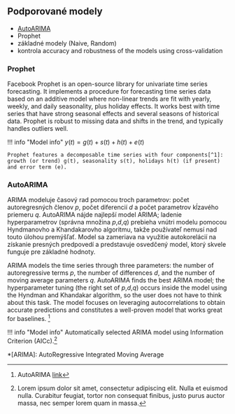 ## Podporované modely
- [AutoARIMA](https://fvigh.github.io/dipl/Models/#autoarima)
- Prophet
- základné modely (Naive, Random)
- kontrola accuracy and robustness of the models using cross-validation

### Prophet
Facebook Prophet is an open-source library for univariate time series forecasting. It implements a procedure for forecasting time series data based on
an additive model where non-linear trends are fit with yearly, weekly, and daily seasonality, plus holiday effects. It works best with time series
that have strong seasonal effects and several seasons of historical data. Prophet is robust to missing data and shifts in the trend, and typically handles outliers well.

!!! info "Model info"
    $y(t) = g(t) + s(t) + h(t) + e(t)$

    Prophet features a decomposable time series with four components[^1]: growth (or trend) g(t), seasonality s(t), holidays h(t) (if present) and error term (e).    
    
### AutoARIMA
ARIMA modeluje časový rad pomocou troch parametrov: počet autoregresných členov $p$, počet diferencií $d$ a počet parametrov kĺzavého priemeru $q$. AutoARIMA nájde najlepší model ARIMA; ladenie hyperparametrov (správna množina $p$,$d$,$q$) prebieha vnútri modelu pomocou Hyndmanovho a Khandakarovho algoritmu, takže používateľ nemusí nad touto úlohou premýšľať. Model sa zameriava na využitie autokorelácií na získanie presných predpovedí a predstavuje osvedčený model, ktorý skvele funguje pre základné hodnoty.

ARIMA models the time series through three parameters: the number of autoregressive terms $p$, the number of differences $d$, and the number of moving average parameters $q$. AutoARIMA finds the best ARIMA model; the hyperparameter tuning (the right set of $p$,$d$,$q$) occurs inside the model using the Hyndman and Khandakar algorithm, so the user does not have to think about this task. The model focuses on leveraging autocorrelations to obtain accurate predictions and constitutes a well-proven model that works great for baselines. [^2]

!!! info "Model info"
    Automatically selected ARIMA model using Information Criterion (AICc).[^3]



*[ARIMA]: AutoRegressive Integrated Moving Average

[^1]: Comparing Prophet and Deep Learning to ARIMA in Forecasting Wholesale Food Prices [link](https://browse.arxiv.org/pdf/2107.12770.pdf)

[^2]: AutoARIMA [link](https://www.anyscale.com/blog/how-nixtla-uses-ray-to-accurately-predict-more-than-a-million-time-series)

[^3]:
    Lorem ipsum dolor sit amet, consectetur adipiscing elit. Nulla et euismod
    nulla. Curabitur feugiat, tortor non consequat finibus, justo purus auctor
    massa, nec semper lorem quam in massa.

